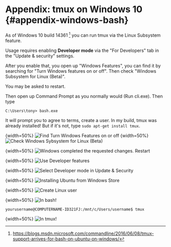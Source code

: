 # Appendix: tmux on Windows 10 {#appendix-windows-bash}

As of Windows 10 build 14361 [^win10bashbuild] you can run tmux via the Linux Subsystem feature.

Usage requires enabling **Developer mode** via the "For Developers" tab in the "Update & security" settings.

After you enable that, you open up "Windows Features", you can find it by searching for "Turn Windows features on or off".  Then check "Windows Subsystem for Linux (Beta)".

You may be asked to restart.

Then open up Command Prompt as you normally would (Run cli.exe). Then type

    C:\Users\tony> bash.exe

It will prompt you to agree to terms, create a user. In my build, tmux was already installed! But if it's not, type `sudo apt-get install tmux`.

{width=50%}
![Find Turn Windows Features on or off](images/99-windows-bash/01-turn-features-onoff.jpg)
{width=50%}
![Check Windows Sybsystem for Linux (Beta)](images/99-windows-bash/02-turn-features-onoff-check.jpg)

{width=50%}
![Windows completed the requested changes. Restart](images/99-windows-bash/03-turn-features-restart.jpg)

{width=50%}
![Use Developer features](images/99-windows-bash/04-developer-mode.jpg)

{width=50%}
![Select Developer mode in Update & Security](images/99-windows-bash/05-developer-mode-check.jpg)

{width=50%}
![Installing Ubuntu from Windows Store](images/99-windows-bash/06-install-ubuntu.jpg)

{width=50%}
![Create Linux user](images/99-windows-bash/07-create-user.jpg)

{width=50%}
![In bash!](images/99-windows-bash/08-bash.jpg)

    yourusername@COMPUTERNAME-ID321FJ:/mnt/c/Users/username$ tmux

{width=50%}
![In tmux!](images/99-windows-bash/09-tmux.jpg)

[^win10bashbuild]: https://blogs.msdn.microsoft.com/commandline/2016/06/08/tmux-support-arrives-for-bash-on-ubuntu-on-windows/
